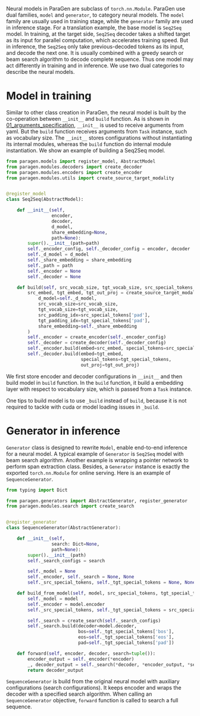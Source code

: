 Neural models in ParaGen are subclass of `torch.nn.Module`.
ParaGen use dual families, `model` and `generator`, to category neural models.
The `model` family are usually used in training stage, while the `generator` family are used in inference stage.
For a translation example, the base model is `Seq2Seq` model.
In training, at the target side, `Seq2Seq` decoder takes a shifted target as its input for parallel computation, 
which accelerates training speed.
But in inference, the `Seq2Seq` only take previous-decoded tokens as its input, and decode the next one.
It is usually combined with a greedy search or beam search algorithm to decode complete sequence.
Thus one model may act differently in training and in inference.
We use two dual categories to describe the neural models.

# Model in training

Similar to other class creation in ParaGen, the neural model is built by the co-operation between `__init__` and `build`
function.
As is shown in [01_arguments_specification](./01_arguments_specification.md), `__init__` is used to receive arguments
from yaml.
But the `build` function receives arguments from `Task` instance, such as vocabulary size.
The `__init__` stores configurations without instantiating its internal modules, whereas the `build` function do
internal module instantiation.
We show an example of building a Seq2Seq model.
```python
from paragen.models import register_model, AbstractModel
from paragen.modules.decoders import create_decoder
from paragen.modules.encoders import create_encoder
from paragen.modules.utils import create_source_target_modality


@register_model
class Seq2Seq(AbstractModel):

    def __init__(self,
                 encoder,
                 decoder,
                 d_model,
                 share_embedding=None,
                 path=None):
        super().__init__(path=path)
        self._encoder_config, self._decoder_config = encoder, decoder
        self._d_model = d_model
        self._share_embedding = share_embedding
        self._path = path
        self._encoder = None
        self._decoder = None

    def build(self, src_vocab_size, tgt_vocab_size, src_special_tokens, tgt_special_tokens):
        src_embed, tgt_embed, tgt_out_proj = create_source_target_modality(
            d_model=self._d_model,
            src_vocab_size=src_vocab_size,
            tgt_vocab_size=tgt_vocab_size,
            src_padding_idx=src_special_tokens['pad'],
            tgt_padding_idx=tgt_special_tokens['pad'],
            share_embedding=self._share_embedding
        )
        self._encoder = create_encoder(self._encoder_config)
        self._decoder = create_decoder(self._decoder_config)
        self._encoder.build(embed=src_embed, special_tokens=src_special_tokens)
        self._decoder.build(embed=tgt_embed,
                            special_tokens=tgt_special_tokens,
                            out_proj=tgt_out_proj)

```
We first store encoder and decoder configurations in `__init__` and then build model in `build` function.
In the `build` function, it build a embedding layer with respect to vocabulary size, which is passed from a `Task` instance.

One tips to build model is to use `_build` instead of `build`, because it is not required to tackle with cuda or model 
loading issues in `_build`.

# Generator in inference

`Generator` class is designed to rewrite `Model`, enable end-to-end inference for a neural model.
A typical example of `Generator` is `Seq2Seq` model with beam search algorithm.
Another example is wrapping a pointer network to perform span extraction class.
Besides, a `Generator` instance is exactly the exported `torch.nn.Module` for online serving.
Here is an example of `SequenceGenerator`.
```python
from typing import Dict

from paragen.generators import AbstractGenerator, register_generator
from paragen.modules.search import create_search


@register_generator
class SequenceGenerator(AbstractGenerator):

    def __init__(self,
                 search: Dict=None,
                 path=None):
        super().__init__(path)
        self._search_configs = search

        self._model = None
        self._encoder, self._search = None, None
        self._src_special_tokens, self._tgt_special_tokens = None, None

    def build_from_model(self, model, src_special_tokens, tgt_special_tokens):
        self._model = model
        self._encoder = model.encoder
        self._src_special_tokens, self._tgt_special_tokens = src_special_tokens, tgt_special_tokens

        self._search = create_search(self._search_configs)
        self._search.build(decoder=model.decoder,
                           bos=self._tgt_special_tokens['bos'],
                           eos=self._tgt_special_tokens['eos'],
                           pad=self._tgt_special_tokens['pad'])

    def forward(self, encoder, decoder, search=tuple()):
        encoder_output = self._encoder(*encoder)
        _, decoder_output = self._search(*decoder, *encoder_output, *search)
        return decoder_output
```
`SequenceGenerator` is build from the original neural model with auxiliary configurations (search configurations).
It keeps encoder and wraps the decoder with a specified search algorithm.
When calling an `SequenceGenerator` objective, `forward` function is called to search a full sequence.
